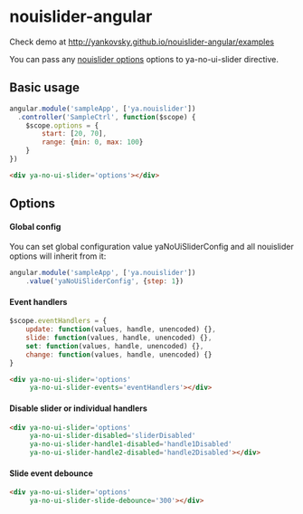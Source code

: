 # nouislider-angular

Check demo at http://yankovsky.github.io/nouislider-angular/examples

You can pass any [nouislider options](http://refreshless.com/nouislider/slider-options/) options to ya-no-ui-slider directive.

## Basic usage

```javascript
angular.module('sampleApp', ['ya.nouislider'])
  .controller('SampleCtrl', function($scope) {
    $scope.options = {
        start: [20, 70],
        range: {min: 0, max: 100}
    }
})
```
```html
<div ya-no-ui-slider='options'></div>
```

## Options

#### Global config

You can set global configuration value yaNoUiSliderConfig and all nouislider options will inherit from it:

```javascript
angular.module('sampleApp', ['ya.nouislider'])
    .value('yaNoUiSliderConfig', {step: 1})
```

#### Event handlers

```javascript
$scope.eventHandlers = {
    update: function(values, handle, unencoded) {},
    slide: function(values, handle, unencoded) {},
    set: function(values, handle, unencoded) {},
    change: function(values, handle, unencoded) {}
}
```
```html
<div ya-no-ui-slider='options' 
     ya-no-ui-slider-events='eventHandlers'></div>
```

#### Disable slider or individual handlers

```html
<div ya-no-ui-slider='options' 
     ya-no-ui-slider-disabled='sliderDisabled'
     ya-no-ui-slider-handle1-disabled='handle1Disabled'
     ya-no-ui-slider-handle2-disabled='handle2Disabled'></div>
```

#### Slide event debounce

```html
<div ya-no-ui-slider='options' 
     ya-no-ui-slider-slide-debounce='300'></div>
```
